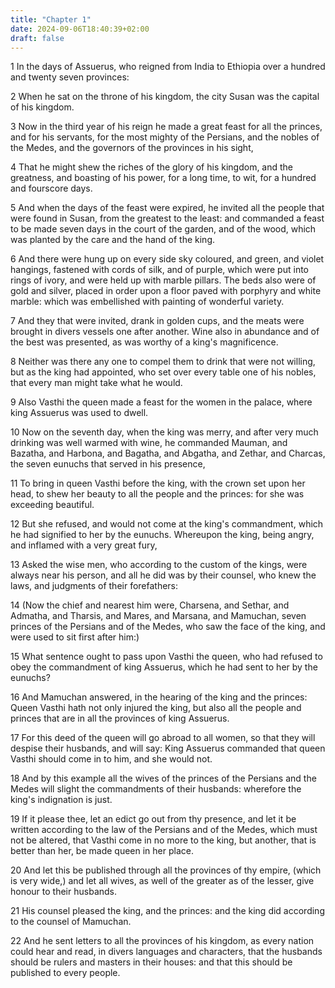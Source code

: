 ```yaml
---
title: "Chapter 1"
date: 2024-09-06T18:40:39+02:00
draft: false
---
```




1 In the days of Assuerus, who reigned from India to Ethiopia over a hundred and twenty seven provinces:

2 When he sat on the throne of his kingdom, the city Susan was the capital of his kingdom.

3 Now in the third year of his reign he made a great feast for all the princes, and for his servants, for the most mighty of the Persians, and the nobles of the Medes, and the governors of the provinces in his sight,

4 That he might shew the riches of the glory of his kingdom, and the greatness, and boasting of his power, for a long time, to wit, for a hundred and fourscore days.

5 And when the days of the feast were expired, he invited all the people that were found in Susan, from the greatest to the least: and commanded a feast to be made seven days in the court of the garden, and of the wood, which was planted by the care and the hand of the king.

6 And there were hung up on every side sky coloured, and green, and violet hangings, fastened with cords of silk, and of purple, which were put into rings of ivory, and were held up with marble pillars. The beds also were of gold and silver, placed in order upon a floor paved with porphyry and white marble: which was embellished with painting of wonderful variety.

7 And they that were invited, drank in golden cups, and the meats were brought in divers vessels one after another. Wine also in abundance and of the best was presented, as was worthy of a king's magnificence.

8 Neither was there any one to compel them to drink that were not willing, but as the king had appointed, who set over every table one of his nobles, that every man might take what he would.

9 Also Vasthi the queen made a feast for the women in the palace, where king Assuerus was used to dwell.

10 Now on the seventh day, when the king was merry, and after very much drinking was well warmed with wine, he commanded Mauman, and Bazatha, and Harbona, and Bagatha, and Abgatha, and Zethar, and Charcas, the seven eunuchs that served in his presence,

11 To bring in queen Vasthi before the king, with the crown set upon her head, to shew her beauty to all the people and the princes: for she was exceeding beautiful.

12 But she refused, and would not come at the king's commandment, which he had signified to her by the eunuchs. Whereupon the king, being angry, and inflamed with a very great fury,

13 Asked the wise men, who according to the custom of the kings, were always near his person, and all he did was by their counsel, who knew the laws, and judgments of their forefathers:

14 (Now the chief and nearest him were, Charsena, and Sethar, and Admatha, and Tharsis, and Mares, and Marsana, and Mamuchan, seven princes of the Persians and of the Medes, who saw the face of the king, and were used to sit first after him:)

15 What sentence ought to pass upon Vasthi the queen, who had refused to obey the commandment of king Assuerus, which he had sent to her by the eunuchs?

16 And Mamuchan answered, in the hearing of the king and the princes: Queen Vasthi hath not only injured the king, but also all the people and princes that are in all the provinces of king Assuerus.

17 For this deed of the queen will go abroad to all women, so that they will despise their husbands, and will say: King Assuerus commanded that queen Vasthi should come in to him, and she would not.

18 And by this example all the wives of the princes of the Persians and the Medes will slight the commandments of their husbands: wherefore the king's indignation is just.

19 If it please thee, let an edict go out from thy presence, and let it be written according to the law of the Persians and of the Medes, which must not be altered, that Vasthi come in no more to the king, but another, that is better than her, be made queen in her place.

20 And let this be published through all the provinces of thy empire, (which is very wide,) and let all wives, as well of the greater as of the lesser, give honour to their husbands.

21 His counsel pleased the king, and the princes: and the king did according to the counsel of Mamuchan.

22 And he sent letters to all the provinces of his kingdom, as every nation could hear and read, in divers languages and characters, that the husbands should be rulers and masters in their houses: and that this should be published to every people.

